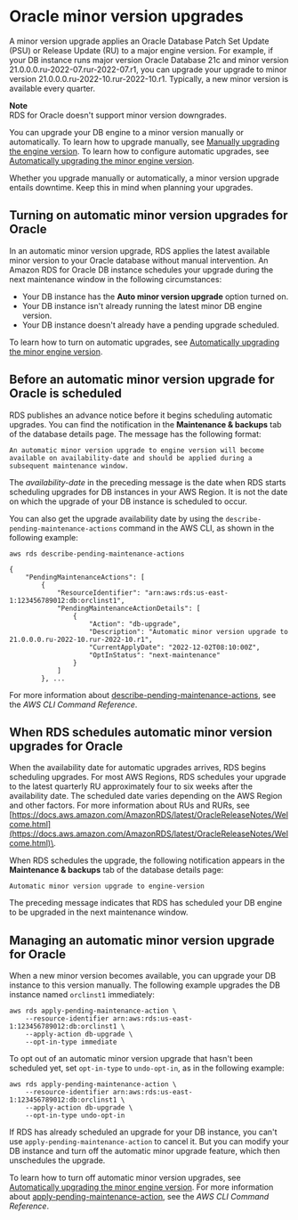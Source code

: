 # Oracle minor version upgrades<a name="USER_UpgradeDBInstance.Oracle.Minor"></a>

A minor version upgrade applies an Oracle Database Patch Set Update \(PSU\) or Release Update \(RU\) to a major engine version\. For example, if your DB instance runs major version Oracle Database 21c and minor version 21\.0\.0\.0\.ru\-2022\-07\.rur\-2022\-07\.r1, you can upgrade your upgrade to minor version 21\.0\.0\.0\.ru\-2022\-10\.rur\-2022\-10\.r1\. Typically, a new minor version is available every quarter\.

**Note**  
RDS for Oracle doesn't support minor version downgrades\.

You can upgrade your DB engine to a minor version manually or automatically\. To learn how to upgrade manually, see [Manually upgrading the engine version](USER_UpgradeDBInstance.Upgrading.md#USER_UpgradeDBInstance.Upgrading.Manual)\. To learn how to configure automatic upgrades, see [Automatically upgrading the minor engine version](USER_UpgradeDBInstance.Upgrading.md#USER_UpgradeDBInstance.Upgrading.AutoMinorVersionUpgrades)\.

Whether you upgrade manually or automatically, a minor version upgrade entails downtime\. Keep this in mind when planning your upgrades\.

## Turning on automatic minor version upgrades for Oracle<a name="oracle-minor-version-upgrade-tuning-on"></a>

In an automatic minor version upgrade, RDS applies the latest available minor version to your Oracle database without manual intervention\. An Amazon RDS for Oracle DB instance schedules your upgrade during the next maintenance window in the following circumstances:
+ Your DB instance has the **Auto minor version upgrade** option turned on\.
+ Your DB instance isn't already running the latest minor DB engine version\.
+ Your DB instance doesn't already have a pending upgrade scheduled\.

To learn how to turn on automatic upgrades, see [Automatically upgrading the minor engine version](USER_UpgradeDBInstance.Upgrading.md#USER_UpgradeDBInstance.Upgrading.AutoMinorVersionUpgrades)\.

## Before an automatic minor version upgrade for Oracle is scheduled<a name="oracle-minor-version-upgrade-advance"></a>

RDS publishes an advance notice before it begins scheduling automatic upgrades\. You can find the notification in the **Maintenance & backups** tab of the database details page\. The message has the following format:

```
An automatic minor version upgrade to engine version will become available on availability-date and should be applied during a subsequent maintenance window.
```

The *availability\-date* in the preceding message is the date when RDS starts scheduling upgrades for DB instances in your AWS Region\. It is not the date on which the upgrade of your DB instance is scheduled to occur\.

You can also get the upgrade availability date by using the `describe-pending-maintenance-actions` command in the AWS CLI, as shown in the following example:

```
aws rds describe-pending-maintenance-actions 

{
    "PendingMaintenanceActions": [
        {
            "ResourceIdentifier": "arn:aws:rds:us-east-1:123456789012:db:orclinst1",
            "PendingMaintenanceActionDetails": [
                {
                    "Action": "db-upgrade",
                    "Description": "Automatic minor version upgrade to 21.0.0.0.ru-2022-10.rur-2022-10.r1",
                    "CurrentApplyDate": "2022-12-02T08:10:00Z",
                    "OptInStatus": "next-maintenance"
                }
            ]
        }, ...
```

For more information about [describe\-pending\-maintenance\-actions](https://docs.aws.amazon.com/cli/latest/reference/rds/describe-pending-maintenance-actions.html), see the *AWS CLI Command Reference*\.

## When RDS schedules automatic minor version upgrades for Oracle<a name="oracle-minor-version-upgrade-scheduled"></a>

When the availability date for automatic upgrades arrives, RDS begins scheduling upgrades\. For most AWS Regions, RDS schedules your upgrade to the latest quarterly RU approximately four to six weeks after the availability date\. The scheduled date varies depending on the AWS Region and other factors\. For more information about RUs and RURs, see [https://docs.aws.amazon.com/AmazonRDS/latest/OracleReleaseNotes/Welcome.html](https://docs.aws.amazon.com/AmazonRDS/latest/OracleReleaseNotes/Welcome.html)\.

When RDS schedules the upgrade, the following notification appears in the **Maintenance & backups** tab of the database details page:

```
Automatic minor version upgrade to engine-version
```

The preceding message indicates that RDS has scheduled your DB engine to be upgraded in the next maintenance window\.

## Managing an automatic minor version upgrade for Oracle<a name="oracle-minor-version-upgrade-managing"></a>

When a new minor version becomes available, you can upgrade your DB instance to this version manually\. The following example upgrades the DB instance named `orclinst1` immediately:

```
aws rds apply-pending-maintenance-action \
    --resource-identifier arn:aws:rds:us-east-1:123456789012:db:orclinst1 \
    --apply-action db-upgrade \
    --opt-in-type immediate
```

To opt out of an automatic minor version upgrade that hasn't been scheduled yet, set `opt-in-type` to `undo-opt-in`, as in the following example:

```
aws rds apply-pending-maintenance-action \
    --resource-identifier arn:aws:rds:us-east-1:123456789012:db:orclinst1 \
    --apply-action db-upgrade \
    --opt-in-type undo-opt-in
```

If RDS has already scheduled an upgrade for your DB instance, you can't use `apply-pending-maintenance-action` to cancel it\. But you can modify your DB instance and turn off the automatic minor upgrade feature, which then unschedules the upgrade\.

To learn how to turn off automatic minor version upgrades, see [Automatically upgrading the minor engine version](USER_UpgradeDBInstance.Upgrading.md#USER_UpgradeDBInstance.Upgrading.AutoMinorVersionUpgrades)\. For more information about [apply\-pending\-maintenance\-action](https://docs.aws.amazon.com/cli/latest/reference/rds/apply-pending-maintenance-action.html), see the *AWS CLI Command Reference*\.